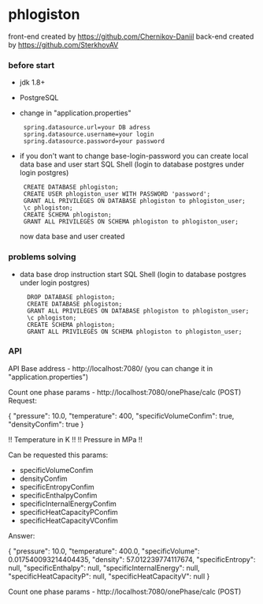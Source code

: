 # phlogiston
front-end created by https://github.com/Chernikov-Daniil
back-end created by https://github.com/SterkhovAV

### before start
- jdk 1.8+
- PostgreSQL
- change in "application.properties"

       spring.datasource.url=your DB adress
       spring.datasource.username=your login
       spring.datasource.password=your password

- if you don't want to change base-login-password you can create local data base and user
  start SQL Shell (login to database postgres under login postgres)

       CREATE DATABASE phlogiston;
       CREATE USER phlogiston_user WITH PASSWORD 'password';
       GRANT ALL PRIVILEGES ON DATABASE phlogiston to phlogiston_user;
       \c phlogiston;
       CREATE SCHEMA phlogiston;
       GRANT ALL PRIVILEGES ON SCHEMA phlogiston to phlogiston_user;

  now data base and user created

### problems solving
- data base drop instruction
  start SQL Shell (login to database postgres under login postgres)

        DROP DATABASE phlogiston;
        CREATE DATABASE phlogiston;
        GRANT ALL PRIVILEGES ON DATABASE phlogiston to phlogiston_user;
        \c phlogiston;
        CREATE SCHEMA phlogiston;
        GRANT ALL PRIVILEGES ON SCHEMA phlogiston to phlogiston_user;

### API

API
Base address - http://localhost:7080/ (you can change it in "application.properties")


Count one phase params - http://localhost:7080/onePhase/calc (POST)
Request:

{
"pressure": 10.0,
"temperature": 400,
"specificVolumeConfim": true,
"densityConfim": true
}

!! Temperature in K !!
!! Pressure in MPa !!


Can be requested this params: 
- specificVolumeConfim 
- densityConfim 
- specificEntropyConfim 
- specificEnthalpyConfim 
- specificInternalEnergyConfim 
- specificHeatCapacityPConfim 
- specificHeatCapacityVConfim

Answer:

{
"pressure": 10.0,
"temperature": 400.0,
"specificVolume": 0.017540093214404435,
"density": 57.012239774117674,
"specificEntropy": null,
"specificEnthalpy": null,
"specificInternalEnergy": null,
"specificHeatCapacityP": null,
"specificHeatCapacityV": null
}

Count one phase params - http://localhost:7080/onePhase/calc (POST)



